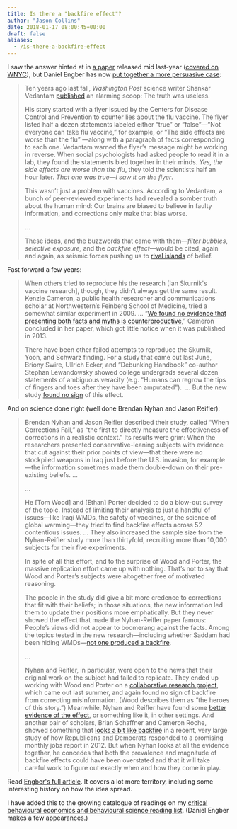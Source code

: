 ```yaml
---
title: Is there a "backfire effect"?
author: "Jason Collins"
date: 2018-01-17 08:00:45+00:00
draft: false
aliases:
  - /is-there-a-backfire-effect
---
```


I saw the answer hinted at in [a paper](https://papers.ssrn.com/sol3/papers.cfm?abstract_id=2995128) released mid last-year ([covered on WNYC](https://www.wnyc.org/story/walking-back-backfire-effect?tab=transcript)), but Daniel Engber has now [put together a more persuasive case](https://slate.com/health-and-science/2018/01/weve-been-told-were-living-in-a-post-truth-age-dont-believe-it.html):

>Ten years ago last fall, _Washington Post_ science writer Shankar Vedantam [published](http://www.washingtonpost.com/wp-dyn/content/article/2007/09/03/AR2007090300933.html) an alarming scoop: The truth was useless.
>
>His story started with a flyer issued by the Centers for Disease Control and Prevention to counter lies about the flu vaccine. The flyer listed half a dozen statements labeled either “true” or “false”—“Not everyone can take flu vaccine,” for example, or “The side effects are worse than the flu” —along with a paragraph of facts corresponding to each one. Vedantam warned the flyer’s message might be working in reverse. When social psychologists had asked people to read it in a lab, they found the statements bled together in their minds. _Yes, the side effects are worse than the flu_, they told the scientists half an hour later. _That one was true—I saw it on the flyer_.
> 
>This wasn’t just a problem with vaccines. According to Vedantam, a bunch of peer-reviewed experiments had revealed a somber truth about the human mind: Our brains are biased to believe in faulty information, and corrections only make that bias worse.
>
> ...
>
>These ideas, and the buzzwords that came with them—_filter bubbles_, _selective exposure,_ and the _backfire effect_—would be cited, again and again, as seismic forces pushing us to [rival islands](http://www.people-press.org/2014/06/12/section-1-growing-ideological-consistency/#interactive) of belief.


Fast forward a few years:

> When others tried to reproduce his the research [Ian Skurnik's vaccine research], though, they didn’t always get the same result. Kenzie Cameron, a public health researcher and communications scholar at Northwestern’s Feinberg School of Medicine, tried a somewhat similar experiment in 2009. ... “[We found no evidence that presenting both facts and myths is counterproductive](https://www.ncbi.nlm.nih.gov/pmc/articles/PMC3772650/),” Cameron concluded in her paper, which got little notice when it was published in 2013.
> 
> There have been other failed attempts to reproduce the Skurnik, Yoon, and Schwarz finding. For a study that came out last June, Briony Swire, Ullrich Ecker, and “Debunking Handbook” co-author Stephan Lewandowsky showed college undergrads several dozen statements of ambiguous veracity (e.g. “Humans can regrow the tips of fingers and toes after they have been amputated”).  ... But the new study [found no sign](https://www.researchgate.net/profile/Briony_Swire/publication/315735380_The_Role_of_Familiarity_in_Correcting_Inaccurate_Information/links/58e013c492851c369549044a/The-Role-of-Familiarity-in-Correcting-Inaccurate-Information.pdf) of this effect.

And on science done right (well done Brendan Nyhan and Jason Reifler):

>Brendan Nyhan and Jason Reifler described their study, called “When Corrections Fail,” as “the first to directly measure the effectiveness of corrections in a realistic context.” Its results were grim: When the researchers presented conservative-leaning subjects with evidence that cut against their prior points of view—that there were no stockpiled weapons in Iraq just before the U.S. invasion, for example—the information sometimes made them double-down on their pre-existing beliefs. ...
>
>...
> 
> He [Tom Wood] and [Ethan] Porter decided to do a blow-out survey of the topic. Instead of limiting their analysis to just a handful of issues—like Iraqi WMDs, the safety of vaccines, or the science of global warming—they tried to find backfire effects across 52 contentious issues. ... They also increased the sample size from the Nyhan-Reifler study more than thirtyfold, recruiting more than 10,000 subjects for their five experiments.
> 
> In spite of all this effort, and to the surprise of Wood and Porter, the massive replication effort came up with nothing. That’s not to say that Wood and Porter’s subjects were altogether free of motivated reasoning.
> 
> The people in the study did give a bit more credence to corrections that fit with their beliefs; in those situations, the new information led them to update their positions more emphatically. But they never showed the effect that made the Nyhan-Reifler paper famous: People’s views did not appear to boomerang against the facts. Among the topics tested in the new research—including whether Saddam had been hiding WMDs—[not one produced a backfire](https://papers.ssrn.com/sol3/papers.cfm?abstract_id=2819073).
> 
>...
> 
> Nyhan and Reifler, in particular, were open to the news that their original work on the subject had failed to replicate. They ended up working with Wood and Porter on a [collaborative research project](https://papers.ssrn.com/sol3/papers.cfm?abstract_id=2995128), which came out last summer, and again found no sign of backfire from correcting misinformation. (Wood describes them as “the heroes of this story.”) Meanwhile, Nyhan and Reifler have found some [better evidence of the effect](http://www.sciencedirect.com/science/article/pii/S0264410X14015424), or something like it, in other settings. And another pair of scholars, Brian Schaffner and Cameron Roche, showed something that [looks a bit like backfire](https://academic.oup.com/poq/article/81/1/86/2660322) in a recent, very large study of how Republicans and Democrats responded to a promising monthly jobs report in 2012. But when Nyhan looks at all the evidence together, he concedes that both the prevalence and magnitude of backfire effects could have been overstated and that it will take careful work to figure out exactly when and how they come in play.

Read [Engber's full article](https://slate.com/health-and-science/2018/01/weve-been-told-were-living-in-a-post-truth-age-dont-believe-it.html). It covers a lot more territory, including some interesting history on how the idea spread.

I have added this to the growing catalogue of readings on my [critical behavioural economics and behavioural science reading list](https://www.jasoncollins.blog/a-critical-behavioural-economics-and-behavioural-science-reading-list/). (Daniel Engber makes a few appearances.)
